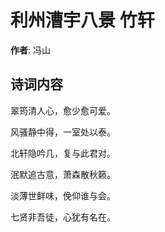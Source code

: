 # 利州漕宇八景 竹轩

**作者**: 冯山

## 诗词内容

翠筠清人心，愈少愈可爱。

风骚静中得，一室处以泰。

北轩隐吟几，复与此君对。

泯默追古意，萧森散秋籁。

淡薄世鲜味，俛仰谁与会。

七贤非吾徒，心犹有名在。

